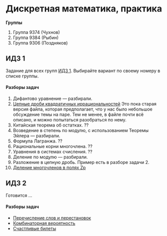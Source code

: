 # Дискретная математика, практика

**Группы**
1. Группа 9374 (Чухнов)
2. Группа 9384 (Рыбин)
3. Группа 9306 (Поздняков)

## ИДЗ 1

Задание для всех групп [ИДЗ 1](idz1.pdf). Выбирайте вариант
по своему номеру в списке группы.

#### Разборы задач
  1. Дифантово уравнение — разбирали.
  1. [Цепные дроби квадратичных иррациональностей](../../18spring/dm/continued%20fractions%20of%20quadratic%20irrationalities.pdf)
       Это пока старая версия файла, которая предполагает, что
       у нас было небольшое обсуждение темы на паре. Тем не менее,
       в файле почти всё описано, и можно попытаться разобраться по нему.
  1. Китайская теорема об остатках. ??
  1. Возведение в степень по модулю, с использованием Теоремы Эйлера — разбирали.
  1. Формула Лагранжа. ??
  1. Рациональные корни многочлена. ??
  1. Уравнения в системах счисления. ??
  1. Деление по модулю — разбирали.
  1. Разложение в цепную дробь. Пример есть в разборе задачи 2.
  1. [Деление многочленов в полях Zp](../../18spring/dm/polynomial%20division%20over%20finite%20fields.pdf)

## ИДЗ 2

Готовится ...

#### Разборы задач
  
  * [Перечисление слов и перестановок](../../18spring/dm/words%20and%20permutations%20enumeration.pdf)
  * [Комбинаторная вероятность](../../18spring/dm/combinatorial%20probability.pdf)
  * [Счастливые билеты](../../18spring/dm/happy%20tickets.pdf)

